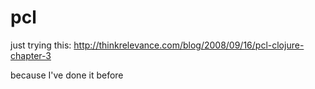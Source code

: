 # pcl

just trying this: http://thinkrelevance.com/blog/2008/09/16/pcl-clojure-chapter-3

because I've done it before
